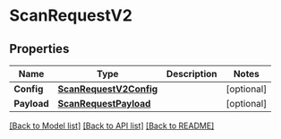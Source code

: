 # ScanRequestV2

## Properties

Name | Type | Description | Notes
------------ | ------------- | ------------- | -------------
**Config** | [**ScanRequestV2Config**](ScanRequestV2_config.md) |  | [optional] 
**Payload** | [**ScanRequestPayload**](ScanRequest_payload.md) |  | [optional] 

[[Back to Model list]](../README.md#documentation-for-models) [[Back to API list]](../README.md#documentation-for-api-endpoints) [[Back to README]](../README.md)


